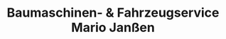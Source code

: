 ---
title: "Baumaschinen- & Fahrzeugservice Mario Janßen"
url: /kranenburg/baumaschinen-und-fahrzeugservice-mario-janssen/
shop: Autowerkstatt
---